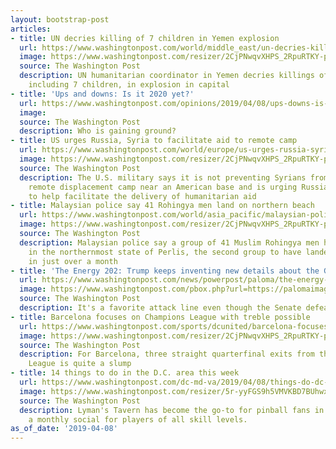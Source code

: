```yaml
---
layout: bootstrap-post
articles:
- title: UN decries killing of 7 children in Yemen explosion
  url: https://www.washingtonpost.com/world/middle_east/un-decries-killing-of-7-children-in-yemen-explosion/2019/04/08/100e26f8-5a00-11e9-98d4-844088d135f2_story.html
  image: https://www.washingtonpost.com/resizer/2CjPNwqvXHPS_2RpuRTKY-p3eVo=/1484x0/www.washingtonpost.com/pb/resources/img/twp-social-share.png
  source: The Washington Post
  description: UN humanitarian coordinator in Yemen decries killings of civilians,
    including 7 children, in explosion in capital
- title: 'Ups and downs: Is it 2020 yet?'
  url: https://www.washingtonpost.com/opinions/2019/04/08/ups-downs-is-it-yet/
  image: 
  source: The Washington Post
  description: Who is gaining ground?
- title: US urges Russia, Syria to facilitate aid to remote camp
  url: https://www.washingtonpost.com/world/europe/us-urges-russia-syria-to-facilitate-aid-to-remote-camp/2019/04/08/47904802-59fd-11e9-98d4-844088d135f2_story.html
  image: https://www.washingtonpost.com/resizer/2CjPNwqvXHPS_2RpuRTKY-p3eVo=/1484x0/www.washingtonpost.com/pb/resources/img/twp-social-share.png
  source: The Washington Post
  description: The U.S. military says it is not preventing Syrians from leaving a
    remote displacement camp near an American base and is urging Russia and Syria
    to help facilitate the delivery of humanitarian aid
- title: Malaysian police say 41 Rohingya men land on northern beach
  url: https://www.washingtonpost.com/world/asia_pacific/malaysian-police-say-41-rohingya-men-land-on-northern-beach/2019/04/08/b44a7068-59fc-11e9-98d4-844088d135f2_story.html
  image: https://www.washingtonpost.com/resizer/2CjPNwqvXHPS_2RpuRTKY-p3eVo=/1484x0/www.washingtonpost.com/pb/resources/img/twp-social-share.png
  source: The Washington Post
  description: Malaysian police say a group of 41 Muslim Rohingya men have been detained
    in the northernmost state of Perlis, the second group to have landed in the country
    in just over a month
- title: 'The Energy 202: Trump keeps inventing new details about the Green New Deal'
  url: https://www.washingtonpost.com/news/powerpost/paloma/the-energy-202/2019/04/08/the-energy-202-trump-keeps-inventing-new-details-about-the-green-new-deal/5caa394b1b326b0f7f38f344/
  image: https://www.washingtonpost.com/pbox.php?url=https://palomaimages.washingtonpost.com/pr2/1a44f6b22c79a3735ce162e9dbf48f1c-5472-3648-70-8-Q45J55SZAAI6TKUDKBHQQ27V2Y.jpg&w=1484&op=resize&opt=1&filter=antialias&t=20170517
  source: The Washington Post
  description: It's a favorite attack line even though the Senate defeated the resolution.
- title: Barcelona focuses on Champions League with treble possible
  url: https://www.washingtonpost.com/sports/dcunited/barcelona-focuses-on-champions-league-with-treble-possible/2019/04/08/2d446a4c-59f7-11e9-98d4-844088d135f2_story.html
  image: https://www.washingtonpost.com/resizer/2CjPNwqvXHPS_2RpuRTKY-p3eVo=/1484x0/www.washingtonpost.com/pb/resources/img/twp-social-share.png
  source: The Washington Post
  description: For Barcelona, three straight quarterfinal exits from the Champions
    League is quite a slump
- title: 14 things to do in the D.C. area this week
  url: https://www.washingtonpost.com/dc-md-va/2019/04/08/things-do-dc-area-this-week/
  image: https://www.washingtonpost.com/resizer/5r-yyFGS9h5VMVKBD7BUhwxpmys=/1484x0/arc-anglerfish-washpost-prod-washpost.s3.amazonaws.com/public/2ZJOYQQTMAI6POYWE2MTIGCBNA.jpg
  source: The Washington Post
  description: Lyman's Tavern has become the go-to for pinball fans in D.C. It hosts
    a monthly social for players of all skill levels.
as_of_date: '2019-04-08'
---
```


